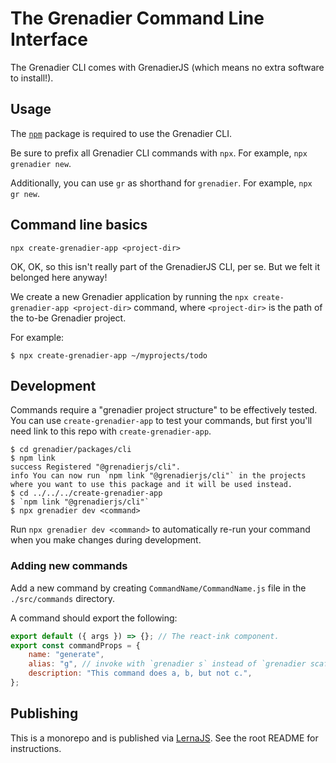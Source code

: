 # The Grenadier Command Line Interface

The Grenadier CLI comes with GrenadierJS (which means no extra software to install!).

## Usage

The [`npm`](https://docs.npmjs.com/getting-started) package is required to use the Grenadier CLI.

Be sure to prefix all Grenadier CLI commands with `npx`. For example, `npx grenadier new`.

Additionally, you can use `gr` as shorthand for `grenadier`. For example, `npx gr new`.

## Command line basics

```terminal
npx create-grenadier-app <project-dir>
```

OK, OK, so this isn't really part of the GrenadierJS CLI, per se. But we felt it belonged here anyway!

We create a new Grenadier application by running the `npx create-grenadier-app <project-dir>` command, where `<project-dir>` is the path of the to-be Grenadier project.

For example:

```terminal
$ npx create-grenadier-app ~/myprojects/todo
```

## Development

Commands require a "grenadier project structure" to be effectively tested.
You can use `create-grenadier-app` to test your commands, but first you'll need link
to this repo with `create-grenadier-app`.

```terminal
$ cd grenadier/packages/cli
$ npm link
success Registered "@grenadierjs/cli".
info You can now run `npm link "@grenadierjs/cli"` in the projects where you want to use this package and it will be used instead.
$ cd ../../../create-grenadier-app
$ `npm link "@grenadierjs/cli"`
$ npx grenadier dev <command>
```

Run `npx grenadier dev <command>` to automatically re-run your command when you make changes
during development.

### Adding new commands

Add a new command by creating `CommandName/CommandName.js` file in the
`./src/commands` directory.

A command should export the following:

```js
export default ({ args }) => {}; // The react-ink component.
export const commandProps = {
	name: "generate",
	alias: "g", // invoke with `grenadier s` instead of `grenadier scaffold`,
	description: "This command does a, b, but not c.",
};
```

## Publishing

This is a monorepo and is published via [LernaJS](https://lerna.js.org/). See the root README for instructions.
